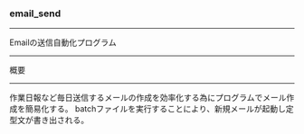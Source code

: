 ### email_send

---
Emailの送信自動化プログラム

---
概要

---
作業日報など毎日送信するメールの作成を効率化する為にプログラムでメール作成を簡易化する。
batchファイルを実行することにより、新規メールが起動し定型文が書き出される。
